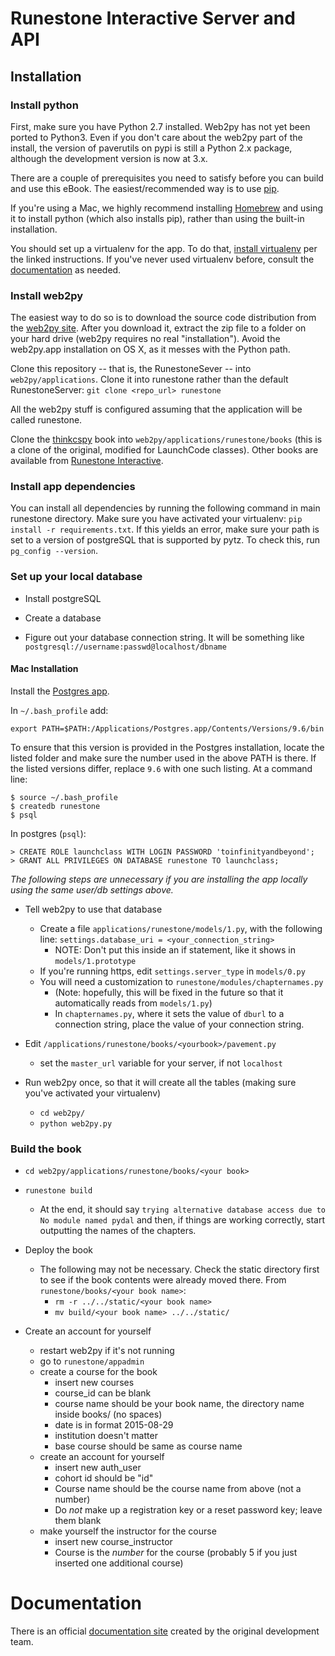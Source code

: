 # Runestone Interactive Server and API

## Installation

### Install python

First, make sure you have Python 2.7 installed.  Web2py has not yet been ported to Python3.  Even if you don't care about the web2py part of the install, the version of paverutils on pypi is still a Python 2.x package, although the development version is now at 3.x.

There are a couple of prerequisites you need to satisfy before you can build and use this
eBook. The easiest/recommended way is to use [pip](http://www.pip-installer.org/en/latest/).

If you're using a Mac, we highly recommend installing [Homebrew](http://brew.sh) and using it to install python (which also installs pip), rather than using the built-in installation.

You should set up a virtualenv for the app. To do that, [install virtualenv](http://docs.python-guide.org/en/latest/dev/virtualenvs/) per the linked instructions. If you've never used virtualenv before, consult the [documentation](https://virtualenv.pypa.io/en/stable/) as needed.

### Install web2py

The easiest way to do so is to download the source code distribution from the [web2py site](http://www.web2py.com/init/default/download). After you download it, extract the zip file to a folder on your hard drive (web2py requires no real "installation"). Avoid the web2py.app installation on OS X, as it messes with the Python path.

Clone this repository -- that is, the RunestoneSever -- into `web2py/applications`. Clone it into runestone rather than the default RunestoneServer: `git clone <repo_url> runestone`

All the web2py stuff is configured assuming that the application will be called runestone.

Clone the [thinkcspy](https://github.com/LaunchCodeEducation/thinkcspy) book into `web2py/applications/runestone/books` (this is a clone of the original, modified for LaunchCode classes). Other books are available from [Runestone Interactive](https://github.com/RunestoneInteractive).

### Install app dependencies

You can install all dependencies by running the following command in main runestone directory. Make sure you have activated your virtualenv: `pip install -r requirements.txt`. If this yields an error, make sure your path is set to a version of postgreSQL that is supported by pytz. To check this, run `pg_config --version`.

### Set up your local database

* Install postgreSQL

* Create a database

* Figure out your database connection string. It will be something like `postgresql://username:passwd@localhost/dbname`

#### Mac Installation

Install the [Postgres app](http://postgresapp.com).

In `~/.bash_profile` add:

    export PATH=$PATH:/Applications/Postgres.app/Contents/Versions/9.6/bin

To ensure that this version is provided in the Postgres installation, locate the listed folder and make sure the number used in the above PATH is there. If the listed versions differ, replace `9.6` with one such listing. At a command line:

    $ source ~/.bash_profile
    $ createdb runestone
    $ psql

In postgres (`psql`):

    > CREATE ROLE launchclass WITH LOGIN PASSWORD 'toinfinityandbeyond';
    > GRANT ALL PRIVILEGES ON DATABASE runestone TO launchclass;

*The following steps are unnecessary if you are installing the app locally using the same user/db settings above.*

* Tell web2py to use that database
    * Create a file `applications/runestone/models/1.py`, with the following line: `settings.database_uri = <your_connection_string>`
        * NOTE: Don't put this inside an if statement, like it shows in `models/1.prototype`
    * If you're running https, edit `settings.server_type` in `models/0.py`
    * You will need a customization to `runestone/modules/chapternames.py`
        * (Note: hopefully, this will be fixed in the future so that it automatically reads from `models/1.py`)
        * In `chapternames.py`, where it sets the value of `dburl` to a connection string, place the value of your connection string.

* Edit `/applications/runestone/books/<yourbook>/pavement.py`
    * set the `master_url` variable for your server, if not `localhost`

* Run web2py once, so that it will create all the tables (making sure you've activated your virtualenv)
    * `cd web2py/`
    * `python web2py.py`

### Build the book

* `cd web2py/applications/runestone/books/<your book>`

* `runestone build`

  * At the end, it should say `trying alternative database access due to No module named pydal` and then, if things are working correctly, start outputting the names of the chapters.

* Deploy the book
    * The following may not be necessary. Check the static directory first to see if the book contents were already moved there. From `runestone/books/<your book name>`:
        * `rm -r ../../static/<your book name>`
        * `mv build/<your book name> ../../static/`

* Create an account for yourself
    * restart web2py if it's not running
    * go to `runestone/appadmin`
    * create a course for the book
        * insert new courses
        * course_id can be blank
        * course name should be your book name, the directory name inside books/ (no spaces)
        * date is in format 2015-08-29
        * institution doesn't matter
        * base course should be same as course name
    * create an account for yourself
        * insert new auth_user
        * cohort id should be "id"
        * Course name should be the course name from above (not a number)
        * Do *not* make up a registration key or a reset password key; leave them blank
    * make yourself the instructor for the course
        * insert new course_instructor
        * Course is the *number* for the course (probably 5 if you just inserted one additional course)

# Documentation

There is an official [documentation site](http://runestoneinteractive.org/build/html/index.html) created by the original development team.
